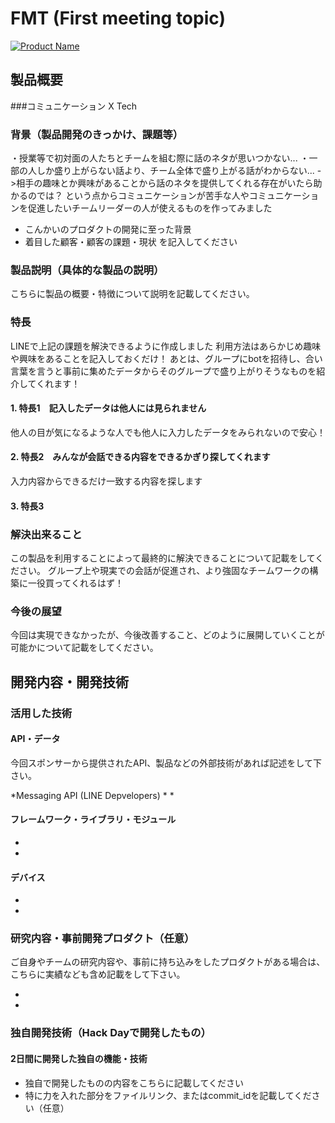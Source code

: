 # FMT (First meeting topic)

[![Product Name](image.png)](https://www.youtube.com/watch?v=G5rULR53uMk)

## 製品概要
###コミュニケーション X Tech

### 背景（製品開発のきっかけ、課題等）
・授業等で初対面の人たちとチームを組む際に話のネタが思いつかない...
・一部の人しか盛り上がらない話より、チーム全体で盛り上がる話がわからない...
->相手の趣味とか興味があることから話のネタを提供してくれる存在がいたら助かるのでは？
という点からコミュニケーションが苦手な人やコミュニケーションを促進したいチームリーダーの人が使えるものを作ってみました

- こんかいのプロダクトの開発に至った背景
- 着目した顧客・顧客の課題・現状
を記入してください

### 製品説明（具体的な製品の説明）
こちらに製品の概要・特徴について説明を記載してください。

### 特長
LINEで上記の課題を解決できるように作成しました
利用方法はあらかじめ趣味や興味をあることを記入しておくだけ！
あとは、グループにbotを招待し、合い言葉を言うと事前に集めたデータからそのグループで盛り上がりそうなものを紹介してくれます！

#### 1. 特長1　記入したデータは他人には見られません
他人の目が気になるような人でも他人に入力したデータをみられないので安心！
#### 2. 特長2　みんなが会話できる内容をできるかぎり探してくれます
入力内容からできるだけ一致する内容を探します
#### 3. 特長3

### 解決出来ること
この製品を利用することによって最終的に解決できることについて記載をしてください。
グループ上や現実での会話が促進され、より強固なチームワークの構築に一役買ってくれるはず！
### 今後の展望
今回は実現できなかったが、今後改善すること、どのように展開していくことが可能かについて記載をしてください。


## 開発内容・開発技術
### 活用した技術
#### API・データ
今回スポンサーから提供されたAPI、製品などの外部技術があれば記述をして下さい。

*Messaging API (LINE Depvelopers) 
* 
* 

#### フレームワーク・ライブラリ・モジュール
* 
* 

#### デバイス
* 
* 

### 研究内容・事前開発プロダクト（任意）
ご自身やチームの研究内容や、事前に持ち込みをしたプロダクトがある場合は、こちらに実績なども含め記載をして下さい。

* 
* 


### 独自開発技術（Hack Dayで開発したもの）
#### 2日間に開発した独自の機能・技術
* 独自で開発したものの内容をこちらに記載してください
* 特に力を入れた部分をファイルリンク、またはcommit_idを記載してください（任意）
